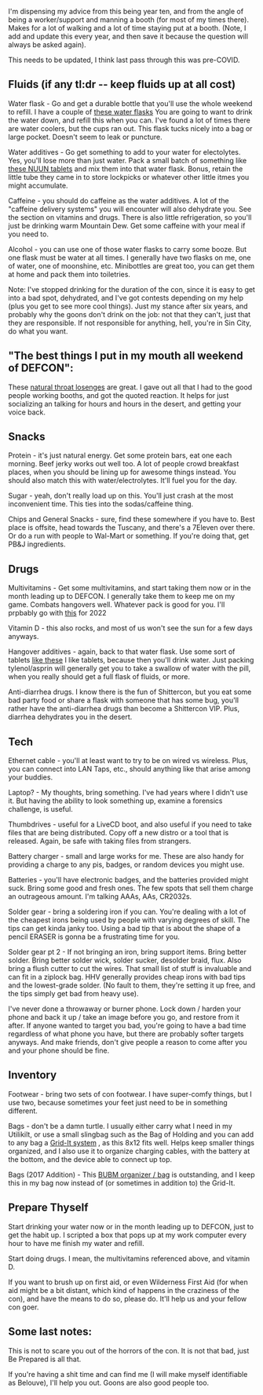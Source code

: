 I'm dispensing my advice from this being year ten, and from the angle of being a worker/support and manning a booth (for most of my times there). Makes for a lot of walking and a lot of time staying put at a booth. (Note, I add and update this every year, and then save it because the question will always be asked again).

This needs to be updated, I think last pass through this was pre-COVID.

## **Fluids** (if any tl:dr -- keep fluids up at all cost)

Water flask - Go and get a durable bottle that you'll use the whole weekend to refill. I have a couple of [these water flasks](https://www.amazon.com/gp/product/B001LF3IGQ/ref=oh_aui_search_detailpage?ie=UTF8&psc=1) You are going to want to drink the water down, and refill this when you can. I've found a lot of times there are water coolers, but the cups ran out. This flask tucks nicely into a bag or large pocket. Doesn't seem to leak or puncture.

Water additives - Go get something to add to your water for electolytes. Yes, you'll lose more than just water. Pack a small batch of something like [these NUUN tablets](https://www.amazon.com/Active-Effervescent-Electrolyte-Supplement-Lemon/dp/B01BTDN7T2/ref=sr_1_3?s=sporting-goods&ie=UTF8&qid=1469388726&sr=1-3&keywords=nuun) and mix them into that water flask. Bonus, retain the little tube they came in to store lockpicks or whatever other little itmes you might accumulate.

Caffeine - you should do caffeine as the water additives. A lot of the "caffeine delivery systems" you will encounter will also dehydrate you. See the section on vitamins and drugs. There is also little refrigeration, so you'll just be drinking warm Mountain Dew. Get some caffeine with your meal if you need to.

Alcohol - you can use one of those water flasks to carry some booze. But one flask must be water at all times. I generally have two flasks on me, one of water, one of moonshine, etc. Minibottles are great too, you can get them at home and pack them into toiletries.

Note: I've stopped drinking for the duration of the con, since it is easy to get into a bad spot, dehydrated, and I've got contests depending on my help (plus you get to see more cool things). Just my stance after six years, and probably why the goons don't drink on the job: not that they can't, just that they are responsible. If not responsible for anything, hell, you're in Sin City, do what you want.

## **"The best things I put in my mouth all weekend of DEFCON":**

These [natural throat losenges](https://www.amazon.com/Thayers-Slippery-Lozenges-Maple-Pack/dp/B00FQEHGTI/ref=pd_lpo_121_tr_img_3?_encoding=UTF8&psc=1&refRID=1JTWVKYREKA3NMNWEP4H) are great. I gave out all that I had to the good people working booths, and got the quoted reaction. It helps for just socializing an talking for hours and hours in the desert, and getting your voice back.

## **Snacks**

Protein - it's just natural energy. Get some protein bars, eat one each morning. Beef jerky works out well too. A lot of people crowd breakfast places, when you should be lining up for awesome things instead. You should also match this with water/electrolytes. It'll fuel you for the day.

Sugar - yeah, don't really load up on this. You'll just crash at the most inconvenient time. This ties into the sodas/caffeine thing.

Chips and General Snacks - sure, find these somewhere if you have to. Best place is offsite, head towards the Tuscany, and there's a 7Eleven over there. Or do a run with people to Wal-Mart or something. If you're doing that, get PB&J ingredients.

## **Drugs**

Multivitamins - Get some multivitamins, and start taking them now or in the month leading up to DEFCON. I generally take them to keep me on my game. Combats hangovers well.  Whatever pack is good for you.  I'll prpbably go with [this](https://www.amazon.com/ONNIT-Total-Human-Multivitamin-Essential/dp/B09885FTBK/ref=sr_1_3?crid=ABWLQT7H23GJ&keywords=onnit+7+day&qid=1658525902&sprefix=onnit+7day%2Caps%2C75&sr=8-3) for 2022

Vitamin D - this also rocks, and most of us won't see the sun for a few days anyways.

Hangover additives - again, back to that water flask. Use some sort of tablets [like these](https://www.amazon.com/Blowfish-for-Hangovers-12-Tablets/dp/B005EHQGCU/ref=sr_1_1_a_it?ie=UTF8&qid=1469389957&sr=8-1&keywords=hangover+tablets) I like tablets, because then you'll drink water. Just packing tylenol/asprin will generally get you to take a swallow of water with the pill, when you really should get a full flask of fluids, or more.

Anti-diarrhea drugs. I know there is the fun of Shittercon, but you eat some bad party food or share a flask with someone that has some bug, you'll rather have the anti-diarrhea drugs than become a Shittercon VIP. Plus, diarrhea dehydrates you in the desert.

## **Tech**

Ethernet cable - you'll at least want to try to be on wired vs wireless. Plus, you can connect into LAN Taps, etc., should anything like that arise among your buddies.

Laptop? - My thoughts, bring something. I've had years where I didn't use it. But having the ability to look something up, examine a forensics challenge, is useful.

Thumbdrives - useful for a LiveCD boot, and also useful if you need to take files that are being distributed. Copy off a new distro or a tool that is released. Again, be safe with taking files from strangers.

Battery charger - small and large works for me. These are also handy for providing a charge to any pis, badges, or random devices you might use.

Batteries - you'll have electronic badges, and the batteries provided might suck. Bring some good and fresh ones. The few spots that sell them charge an outrageous amount. I'm talking AAAs, AAs, CR2032s.

Solder gear - bring a soldering iron if you can. You're dealing with a lot of the cheapest irons being used by people with varying degrees of skill. The tips can get kinda janky too. Using a bad tip that is about the shape of a pencil ERASER is gonna be a frustrating time for you.

Solder gear pt 2 - If not bringing an iron, bring support items. Bring better solder. Bring better solder wick, solder sucker, desolder braid, flux. Also bring a flush cutter to cut the wires. That small list of stuff is invaluable and can fit in a ziplock bag. HHV generally provides cheap irons with bad tips and the lowest-grade solder. (No fault to them, they're setting it up free, and the tips simply get bad from heavy use).

I've never done a throwaway or burner phone. Lock down / harden your phone and back it up / take an image before you go, and restore from it after. If anyone wanted to target you bad, you're going to have a bad time regardless of what phone you have, but there are probably softer targets anyways. And make friends, don't give people a reason to come after you and your phone should be fine.

## **Inventory**

Footwear - bring two sets of con footwear. I have super-comfy things, but I use two, because sometimes your feet just need to be in something different.

Bags - don't be a damn turtle. I usually either carry what I need in my Utilikilt, or use a small slingbag such as the Bag of Holding and you can add to any bag a [Grid-It system](https://www.amazon.com/OEM-CPG10BK-Grid-It-Organizer-Black/dp/B002HU27UW/ref=sr_1_2?ie=UTF8&qid=1469391935&sr=8-2&keywords=grid-it) , as this 8x12 fits well. Helps keep smaller things organized, and I also use it to organize charging cables, with the battery at the bottom, and the device able to connect up top.

Bags (2017 Addition) - This [BUBM organizer / bag](https://www.amazon.com/BUBM-Universal-Electronics-Accessories-Large-Black/dp/B00OZN8GL8) is outstanding, and I keep this in my bag now instead of (or sometimes in addition to) the Grid-It.

## **Prepare Thyself**

Start drinking your water now or in the month leading up to DEFCON, just to get the habit up. I scripted a box that pops up at my work computer every hour to have me finish my water and refill.

Start doing drugs. I mean, the multivitamins referenced above, and vitamin D.

If you want to brush up on first aid, or even Wilderness First Aid (for when aid might be a bit distant, which kind of happens in the craziness of the con), and have the means to do so, please do. It'll help us and your fellow con goer.

## **Some last notes:**

This is not to scare you out of the horrors of the con. It is not that bad, just Be Prepared is all that.

If you're having a shit time and can find me (I will make myself identifiable as Belouve), I'll help you out. Goons are also good people too.
